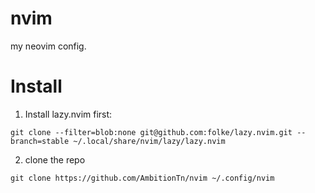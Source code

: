 # nvim
my neovim config.

# Install
1. Install lazy.nvim first:
```
git clone --filter=blob:none git@github.com:folke/lazy.nvim.git --branch=stable ~/.local/share/nvim/lazy/lazy.nvim
```
2. clone the repo
```
git clone https://github.com/AmbitionTn/nvim ~/.config/nvim
```
